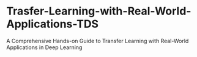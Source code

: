 # Trasfer-Learning-with-Real-World-Applications-TDS
A Comprehensive Hands-on Guide to Transfer Learning with Real-World Applications in Deep Learning

